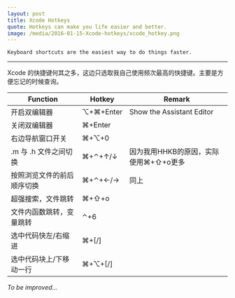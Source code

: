 ```yaml
---
layout: post
title: Xcode Hotkeys
quote: Hotkeys can make you life easier and better.
image: /media/2016-01-15-Xcode-hotkeys/xcode_hotkey.png
---
```


    Keyboard shortcuts are the easiest way to do things faster.
    
*************

Xcode 的快捷键何其之多，这边只选取我自己使用频次最高的快捷键。主要是方便忘记的时候查询。

| Function       | Hotkey         | Remark                    |
| -------------- | -------------- | ------------------------- |
| 开启双编辑器         | ⌥+⌘+Enter      | Show the Assistant Editor |
| 关闭双编辑器         | ⌘+Enter        |                           |
| 右边导航窗口开关       | ⌘+⌥+0          |                           |
| .m 与 .h 文件之间切换 | ⌘+⌃+↑/↓    | 因为我用HHKB的原因，实际使用⌘+⇧+o更多   |
| 按照浏览文件的前后顺序切换  | ⌘+⌃+←/→ | 同上                        |
| 超强搜索，文件跳转      | ⌘+⇧+o          |                           |
| 文件内函数跳转，变量跳转   | ⌃+6            |                           |
| 选中代码快左/右缩进     | ⌘+[/]          |                           |
| 选中代码块上/下移动一行   | ⌘+⌥+[/]        |                           |


*To be improved...*
